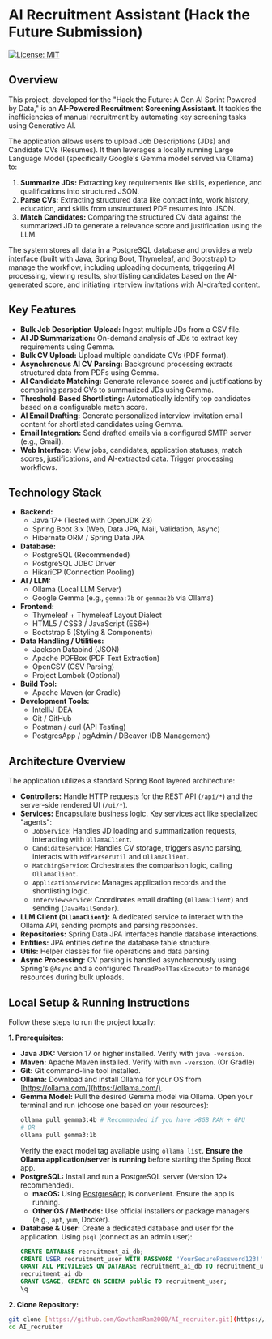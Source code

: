 # AI Recruitment Assistant (Hack the Future Submission)

[![License: MIT](https://img.shields.io/badge/License-MIT-yellow.svg)](https://opensource.org/licenses/MIT)

## Overview

This project, developed for the "Hack the Future: A Gen AI Sprint Powered by Data," is an **AI-Powered Recruitment Screening Assistant**. It tackles the inefficiencies of manual recruitment by automating key screening tasks using Generative AI.

The application allows users to upload Job Descriptions (JDs) and Candidate CVs (Resumes). It then leverages a locally running Large Language Model (specifically Google's Gemma model served via Ollama) to:

1.  **Summarize JDs:** Extracting key requirements like skills, experience, and qualifications into structured JSON.
2.  **Parse CVs:** Extracting structured data like contact info, work history, education, and skills from unstructured PDF resumes into JSON.
3.  **Match Candidates:** Comparing the structured CV data against the summarized JD to generate a relevance score and justification using the LLM.

The system stores all data in a PostgreSQL database and provides a web interface (built with Java, Spring Boot, Thymeleaf, and Bootstrap) to manage the workflow, including uploading documents, triggering AI processing, viewing results, shortlisting candidates based on the AI-generated score, and initiating interview invitations with AI-drafted content.

## Key Features

* **Bulk Job Description Upload:** Ingest multiple JDs from a CSV file.
* **AI JD Summarization:** On-demand analysis of JDs to extract key requirements using Gemma.
* **Bulk CV Upload:** Upload multiple candidate CVs (PDF format).
* **Asynchronous AI CV Parsing:** Background processing extracts structured data from PDFs using Gemma.
* **AI Candidate Matching:** Generate relevance scores and justifications by comparing parsed CVs to summarized JDs using Gemma.
* **Threshold-Based Shortlisting:** Automatically identify top candidates based on a configurable match score.
* **AI Email Drafting:** Generate personalized interview invitation email content for shortlisted candidates using Gemma.
* **Email Integration:** Send drafted emails via a configured SMTP server (e.g., Gmail).
* **Web Interface:** View jobs, candidates, application statuses, match scores, justifications, and AI-extracted data. Trigger processing workflows.

## Technology Stack

* **Backend:**
    * Java 17+ (Tested with OpenJDK 23)
    * Spring Boot 3.x (Web, Data JPA, Mail, Validation, Async)
    * Hibernate ORM / Spring Data JPA
* **Database:**
    * PostgreSQL (Recommended)
    * PostgreSQL JDBC Driver
    * HikariCP (Connection Pooling)
* **AI / LLM:**
    * Ollama (Local LLM Server)
    * Google Gemma (e.g., `gemma:7b` or `gemma:2b` via Ollama)
* **Frontend:**
    * Thymeleaf + Thymeleaf Layout Dialect
    * HTML5 / CSS3 / JavaScript (ES6+)
    * Bootstrap 5 (Styling & Components)
* **Data Handling / Utilities:**
    * Jackson Databind (JSON)
    * Apache PDFBox (PDF Text Extraction)
    * OpenCSV (CSV Parsing)
    * Project Lombok (Optional)
* **Build Tool:**
    * Apache Maven (or Gradle)
* **Development Tools:**
    * IntelliJ IDEA
    * Git / GitHub
    * Postman / curl (API Testing)
    * PostgresApp / pgAdmin / DBeaver (DB Management)

## Architecture Overview

The application utilizes a standard Spring Boot layered architecture:

* **Controllers:** Handle HTTP requests for the REST API (`/api/*`) and the server-side rendered UI (`/ui/*`).
* **Services:** Encapsulate business logic. Key services act like specialized "agents":
    * `JobService`: Handles JD loading and summarization requests, interacting with `OllamaClient`.
    * `CandidateService`: Handles CV storage, triggers async parsing, interacts with `PdfParserUtil` and `OllamaClient`.
    * `MatchingService`: Orchestrates the comparison logic, calling `OllamaClient`.
    * `ApplicationService`: Manages application records and the shortlisting logic.
    * `InterviewService`: Coordinates email drafting (`OllamaClient`) and sending (`JavaMailSender`).
* **LLM Client (`OllamaClient`):** A dedicated service to interact with the Ollama API, sending prompts and parsing responses.
* **Repositories:** Spring Data JPA interfaces handle database interactions.
* **Entities:** JPA entities define the database table structure.
* **Utils:** Helper classes for file operations and data parsing.
* **Async Processing:** CV parsing is handled asynchronously using Spring's `@Async` and a configured `ThreadPoolTaskExecutor` to manage resources during bulk uploads.

## Local Setup & Running Instructions

Follow these steps to run the project locally:

**1. Prerequisites:**

* **Java JDK:** Version 17 or higher installed. Verify with `java -version`.
* **Maven:** Apache Maven installed. Verify with `mvn -version`. (Or Gradle)
* **Git:** Git command-line tool installed.
* **Ollama:** Download and install Ollama for your OS from [https://ollama.com/](https://ollama.com/).
* **Gemma Model:** Pull the desired Gemma model via Ollama. Open your terminal and run (choose one based on your resources):
    ```bash
    ollama pull gemma3:4b # Recommended if you have >8GB RAM + GPU
    # OR
    ollama pull gemma3:1b 
    ```
    Verify the exact model tag available using `ollama list`. **Ensure the Ollama application/server is running** before starting the Spring Boot app.
* **PostgreSQL:** Install and run a PostgreSQL server (Version 12+ recommended).
    * **macOS:** Using [PostgresApp](https://postgresapp.com/) is convenient. Ensure the app is running.
    * **Other OS / Methods:** Use official installers or package managers (e.g., `apt`, `yum`, Docker).
* **Database & User:** Create a dedicated database and user for the application. Using `psql` (connect as an admin user):
    ```sql
    CREATE DATABASE recruitment_ai_db;
    CREATE USER recruitment_user WITH PASSWORD 'YourSecurePassword123!';
    GRANT ALL PRIVILEGES ON DATABASE recruitment_ai_db TO recruitment_user;
    recruitment_ai_db 
    GRANT USAGE, CREATE ON SCHEMA public TO recruitment_user;
    \q
    ```

**2. Clone Repository:**

```bash
git clone [https://github.com/GowthamRam2000/AI_recruiter.git](https://github.com/GowthamRam2000/AI_recruiter.git)
cd AI_recruiter
